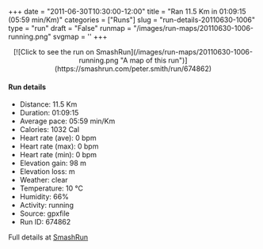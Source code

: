 +++
date = "2011-06-30T10:30:00-12:00"
title = "Ran 11.5 Km in 01:09:15 (05:59 min/Km)"
categories = ["Runs"]
slug = "run-details-20110630-1006"
type = "run"
draft = "False"
runmap = "/images/run-maps/20110630-1006-running.png"
svgmap = '<polyline points="100 44, 99 43, 98 44, 95 47, 91 51, 87 53, 86 54, 84 54, 83 54, 80 54, 78 53, 75 53, 71 54, 68 56, 66 55, 63 59, 60 62, 57 62, 53 67, 41 71, 40 70, 37 68, 36 64, 33 62, 28 62, 22 64, 19 64, 13 61, 12 59, 9 55, 0 46, 3 44, 11 42, 13 40, 22 38, 30 31, 42 29, 52 34, 56 36, 62 36, 73 35, 81 34, 85 35, 89 37, 92 38, 93 40, 94 40, 96 40, 96 41, 99 42, 100 43">'
+++



<!--more-->

<center>
[![Click to see the run on SmashRun](/images/run-maps/20110630-1006-running.png "A map of this run")](https://smashrun.com/peter.smith/run/674862)
</center>

#### Run details

* Distance: 11.5 Km
* Duration: 01:09:15
* Average pace: 05:59 min/Km
* Calories: 1032 Cal
* Heart rate (ave): 0 bpm
* Heart rate (max): 0 bpm
* Heart rate (min): 0 bpm
* Elevation gain: 98 m
* Elevation loss:  m
* Weather: clear
* Temperature: 10 &deg;C
* Humidity: 66%
* Activity: running
* Source: gpxfile
* Run ID: 674862

Full details at [SmashRun](https://smashrun.com/peter.smith/run/674862)